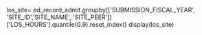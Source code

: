 los_site= ed_record_admit.groupby(['SUBMISSION_FISCAL_YEAR', 'SITE_ID','SITE_NAME', 'SITE_PEER'])['LOS_HOURS'].quantile(0.9).reset_index()
display(los_site)
